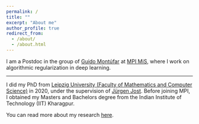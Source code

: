 ```yaml
---
permalink: /
title: ""
excerpt: "About me"
author_profile: true
redirect_from: 
  - /about/
  - /about.html
---
```


I am a Postdoc in the group of [Guido Mont&uacute;far](https://www.math.ucla.edu/~montufar/) at [MPI MiS](https://www.mis.mpg.de/montufar/index.html), where I work on algorithmic regularization in deep learning. 

---
I did my PhD from [Leipzig University (Faculty of Mathematics and Computer Science)](https://www.fmi.uni-leipzig.de/cms/en/startseite/) in 2020, under the supervision of [J&uuml;rgen Jost](https://www.mis.mpg.de/de/jjost/juergen-jost.html). Before joining MPI, I obtained my Masters and Bachelors degree from the Indian Institute of Technology (IIT) Kharagpur. 

You can read more about my research [here](https://e5150pro.github.io/publications/).

